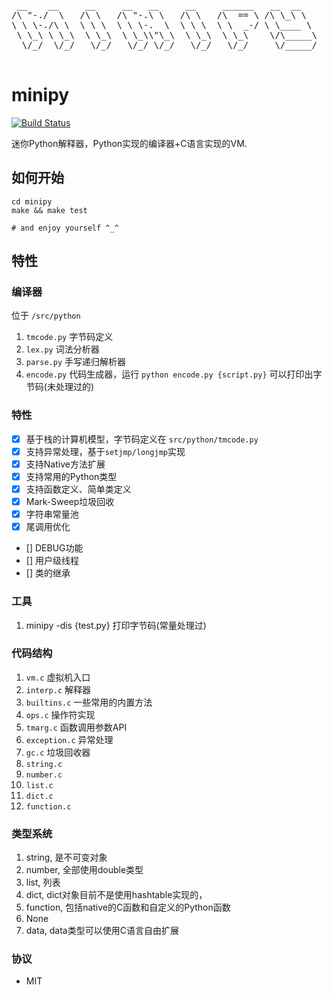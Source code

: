 <pre>

 __    __     __     __   __     __     ______   __  __    
/\ "-./  \   /\ \   /\ "-.\ \   /\ \   /\  == \ /\ \_\ \   
\ \ \-./\ \  \ \ \  \ \ \-.  \  \ \ \  \ \  _-/ \ \____ \  
 \ \_\ \ \_\  \ \_\  \ \_\\"\_\  \ \_\  \ \_\    \/\_____\ 
  \/_/  \/_/   \/_/   \/_/ \/_/   \/_/   \/_/     \/_____/ 
                                                           
</pre>

# minipy

[![Build Status](https://travis-ci.org/xupingmao/minipy.svg?branch=master)](https://travis-ci.org/xupingmao/minipy)

迷你Python解释器，Python实现的编译器+C语言实现的VM.

## 如何开始

```
cd minipy
make && make test

# and enjoy yourself ^_^
```

## 特性

### 编译器

位于 `/src/python`

1. `tmcode.py` 字节码定义
2. `lex.py` 词法分析器
3. `parse.py` 手写递归解析器
4. `encode.py` 代码生成器，运行 `python encode.py {script.py}` 可以打印出字节码(未处理过的)

### 特性
- [x] 基于栈的计算机模型，字节码定义在 `src/python/tmcode.py`
- [x] 支持异常处理，基于`setjmp/longjmp`实现
- [x] 支持Native方法扩展
- [x] 支持常用的Python类型
- [x] 支持函数定义、简单类定义
- [x] Mark-Sweep垃圾回收
- [x] 字符串常量池
- [x] 尾调用优化
- [] DEBUG功能
- [] 用户级线程
- [] 类的继承

### 工具
1. minipy -dis {test.py} 打印字节码(常量处理过)


### 代码结构
1. `vm.c` 虚拟机入口
2. `interp.c` 解释器
3. `builtins.c` 一些常用的内置方法
4. `ops.c` 操作符实现
5. `tmarg.c` 函数调用参数API
6. `exception.c` 异常处理
7. `gc.c` 垃圾回收器
8. `string.c`
9. `number.c`
10. `list.c`
11. `dict.c`
12. `function.c`

### 类型系统
1. string, 是不可变对象
2. number, 全部使用double类型
3. list, 列表
4. dict, dict对象目前不是使用hashtable实现的，
5. function, 包括native的C函数和自定义的Python函数
6. None
7. data, data类型可以使用C语言自由扩展

### 协议

- MIT
